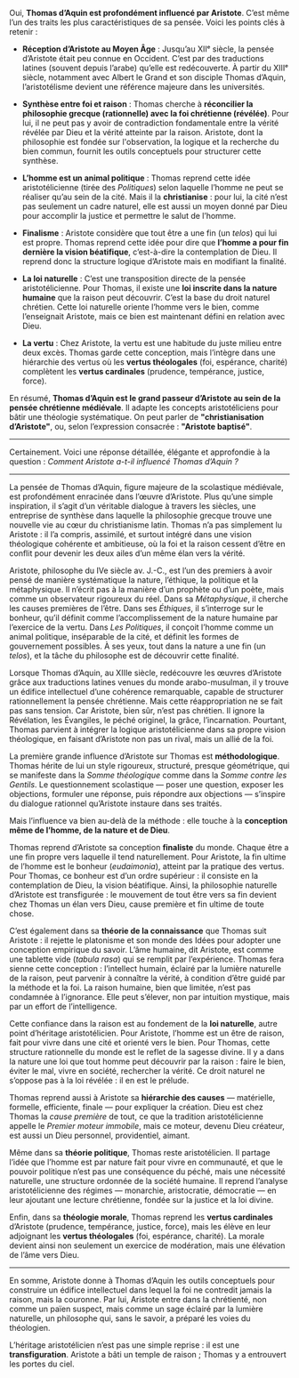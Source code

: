 Oui, **Thomas d’Aquin est profondément influencé par Aristote**. C’est même l’un des traits les plus caractéristiques de sa pensée. Voici les points clés à retenir :

- **Réception d’Aristote au Moyen Âge** : Jusqu’au XIIᵉ siècle, la pensée d’Aristote était peu connue en Occident. C’est par des traductions latines (souvent depuis l’arabe) qu’elle est redécouverte. À partir du XIIIᵉ siècle, notamment avec Albert le Grand et son disciple Thomas d’Aquin, l’aristotélisme devient une référence majeure dans les universités.
    
- **Synthèse entre foi et raison** : Thomas cherche à **réconcilier la philosophie grecque (rationnelle) avec la foi chrétienne (révélée)**. Pour lui, il ne peut pas y avoir de contradiction fondamentale entre la vérité révélée par Dieu et la vérité atteinte par la raison. Aristote, dont la philosophie est fondée sur l'observation, la logique et la recherche du bien commun, fournit les outils conceptuels pour structurer cette synthèse.
    
- **L’homme est un animal politique** : Thomas reprend cette idée aristotélicienne (tirée des _Politiques_) selon laquelle l’homme ne peut se réaliser qu’au sein de la cité. Mais il la **christianise** : pour lui, la cité n’est pas seulement un cadre naturel, elle est aussi un moyen donné par Dieu pour accomplir la justice et permettre le salut de l’homme.
    
- **Finalisme** : Aristote considère que tout être a une fin (un _telos_) qui lui est propre. Thomas reprend cette idée pour dire que **l’homme a pour fin dernière la vision béatifique**, c’est-à-dire la contemplation de Dieu. Il reprend donc la structure logique d’Aristote mais en modifiant la finalité.
    
- **La loi naturelle** : C’est une transposition directe de la pensée aristotélicienne. Pour Thomas, il existe une **loi inscrite dans la nature humaine** que la raison peut découvrir. C’est la base du droit naturel chrétien. Cette loi naturelle oriente l’homme vers le bien, comme l’enseignait Aristote, mais ce bien est maintenant défini en relation avec Dieu.
    
- **La vertu** : Chez Aristote, la vertu est une habitude du juste milieu entre deux excès. Thomas garde cette conception, mais l’intègre dans une hiérarchie des vertus où les **vertus théologales** (foi, espérance, charité) complètent les **vertus cardinales** (prudence, tempérance, justice, force).
    

En résumé, **Thomas d’Aquin est le grand passeur d’Aristote au sein de la pensée chrétienne médiévale**. Il adapte les concepts aristotéliciens pour bâtir une théologie systématique. On peut parler de **"christianisation d’Aristote"**, ou, selon l’expression consacrée : **"Aristote baptisé"**.


---

Certainement. Voici une réponse détaillée, élégante et approfondie à la question : _Comment Aristote a-t-il influencé Thomas d’Aquin ?_

---

La pensée de Thomas d’Aquin, figure majeure de la scolastique médiévale, est profondément enracinée dans l’œuvre d’Aristote. Plus qu’une simple inspiration, il s’agit d’un véritable dialogue à travers les siècles, une entreprise de synthèse dans laquelle la philosophie grecque trouve une nouvelle vie au cœur du christianisme latin. Thomas n’a pas simplement lu Aristote : il l’a compris, assimilé, et surtout intégré dans une vision théologique cohérente et ambitieuse, où la foi et la raison cessent d’être en conflit pour devenir les deux ailes d’un même élan vers la vérité.

Aristote, philosophe du IVe siècle av. J.-C., est l’un des premiers à avoir pensé de manière systématique la nature, l’éthique, la politique et la métaphysique. Il n’écrit pas à la manière d’un prophète ou d’un poète, mais comme un observateur rigoureux du réel. Dans sa _Métaphysique_, il cherche les causes premières de l’être. Dans ses _Éthiques_, il s’interroge sur le bonheur, qu’il définit comme l’accomplissement de la nature humaine par l’exercice de la vertu. Dans _Les Politiques_, il conçoit l’homme comme un animal politique, inséparable de la cité, et définit les formes de gouvernement possibles. À ses yeux, tout dans la nature a une fin (un _telos_), et la tâche du philosophe est de découvrir cette finalité.

Lorsque Thomas d’Aquin, au XIIIe siècle, redécouvre les œuvres d’Aristote grâce aux traductions latines venues du monde arabo-musulman, il y trouve un édifice intellectuel d’une cohérence remarquable, capable de structurer rationnellement la pensée chrétienne. Mais cette réappropriation ne se fait pas sans tension. Car Aristote, bien sûr, n’est pas chrétien. Il ignore la Révélation, les Évangiles, le péché originel, la grâce, l’incarnation. Pourtant, Thomas parvient à intégrer la logique aristotélicienne dans sa propre vision théologique, en faisant d’Aristote non pas un rival, mais un allié de la foi.

La première grande influence d’Aristote sur Thomas est **méthodologique**. Thomas hérite de lui un style rigoureux, structuré, presque géométrique, qui se manifeste dans la _Somme théologique_ comme dans la _Somme contre les Gentils_. Le questionnement scolastique — poser une question, exposer les objections, formuler une réponse, puis répondre aux objections — s’inspire du dialogue rationnel qu’Aristote instaure dans ses traités.

Mais l’influence va bien au-delà de la méthode : elle touche à la **conception même de l’homme, de la nature et de Dieu**.

Thomas reprend d’Aristote sa conception **finaliste** du monde. Chaque être a une fin propre vers laquelle il tend naturellement. Pour Aristote, la fin ultime de l’homme est le bonheur (_eudaimonia_), atteint par la pratique des vertus. Pour Thomas, ce bonheur est d’un ordre supérieur : il consiste en la contemplation de Dieu, la vision béatifique. Ainsi, la philosophie naturelle d’Aristote est transfigurée : le mouvement de tout être vers sa fin devient chez Thomas un élan vers Dieu, cause première et fin ultime de toute chose.

C’est également dans sa **théorie de la connaissance** que Thomas suit Aristote : il rejette le platonisme et son monde des Idées pour adopter une conception empirique du savoir. L’âme humaine, dit Aristote, est comme une tablette vide (_tabula rasa_) qui se remplit par l’expérience. Thomas fera sienne cette conception : l’intellect humain, éclairé par la lumière naturelle de la raison, peut parvenir à connaître la vérité, à condition d’être guidé par la méthode et la foi. La raison humaine, bien que limitée, n’est pas condamnée à l’ignorance. Elle peut s’élever, non par intuition mystique, mais par un effort de l’intelligence.

Cette confiance dans la raison est au fondement de la **loi naturelle**, autre point d’héritage aristotélicien. Pour Aristote, l’homme est un être de raison, fait pour vivre dans une cité et orienté vers le bien. Pour Thomas, cette structure rationnelle du monde est le reflet de la sagesse divine. Il y a dans la nature une loi que tout homme peut découvrir par la raison : faire le bien, éviter le mal, vivre en société, rechercher la vérité. Ce droit naturel ne s’oppose pas à la loi révélée : il en est le prélude.

Thomas reprend aussi à Aristote sa **hiérarchie des causes** — matérielle, formelle, efficiente, finale — pour expliquer la création. Dieu est chez Thomas la _cause première_ de tout, ce que la tradition aristotélicienne appelle le _Premier moteur immobile_, mais ce moteur, devenu Dieu créateur, est aussi un Dieu personnel, providentiel, aimant.

Même dans sa **théorie politique**, Thomas reste aristotélicien. Il partage l’idée que l’homme est par nature fait pour vivre en communauté, et que le pouvoir politique n’est pas une conséquence du péché, mais une nécessité naturelle, une structure ordonnée de la société humaine. Il reprend l’analyse aristotélicienne des régimes — monarchie, aristocratie, démocratie — en leur ajoutant une lecture chrétienne, fondée sur la justice et la loi divine.

Enfin, dans sa **théologie morale**, Thomas reprend les **vertus cardinales** d’Aristote (prudence, tempérance, justice, force), mais les élève en leur adjoignant les **vertus théologales** (foi, espérance, charité). La morale devient ainsi non seulement un exercice de modération, mais une élévation de l’âme vers Dieu.

---

En somme, Aristote donne à Thomas d’Aquin les outils conceptuels pour construire un édifice intellectuel dans lequel la foi ne contredit jamais la raison, mais la couronne. Par lui, Aristote entre dans la chrétienté, non comme un païen suspect, mais comme un sage éclairé par la lumière naturelle, un philosophe qui, sans le savoir, a préparé les voies du théologien.

L’héritage aristotélicien n’est pas une simple reprise : il est une **transfiguration**. Aristote a bâti un temple de raison ; Thomas y a entrouvert les portes du ciel.